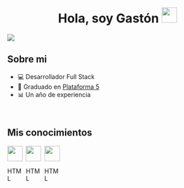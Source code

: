 <div align="center">
<h1 align="center">Hola, soy Gastón <img src="https://media.giphy.com/media/hvRJCLFzcasrR4ia7z/giphy.gif" width="35"></h1>
</div>
<img src="https://res.cloudinary.com/dpbr1u8z5/image/upload/v1708005484/Gast%C3%B3n_Ariel_Rabinovich_wsv2dm.png">

## Sobre mi

- 💻 Desarrollador Full Stack
- 📜 Graduado en [Plataforma 5](https://www.plataforma5.la/)
- 📊 Un año de experiencia
<br>

## Mis conocimientos

<div style="display: grid; grid-template-columns: repeat(auto-fill, minmax(35px, 1fr)); gap: 5px;">
  <div style="display: flex; flex-direction: column; justify-content: center;">
    <img src="https://svgl.vercel.app/library/html5.svg" width="35">
    <p>HTML</p>
  </div>
  <div style="display: flex; flex-direction: column; justify-content: center;">
    <img src="https://svgl.vercel.app/library/html5.svg" width="35">
    <p>HTML</p>
  </div>
  <div style="display: flex; flex-direction: column; justify-content: center;">
    <img src="https://svgl.vercel.app/library/html5.svg" width="35">
    <p>HTML</p>
  </div>

</div>
